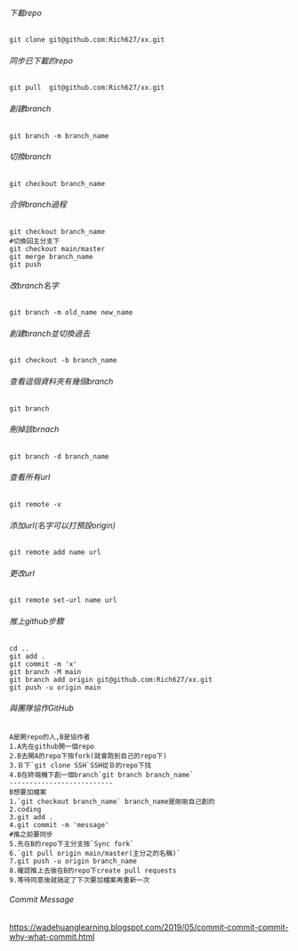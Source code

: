 ###### 下載repo
```Terminal
git clone git@github.com:Rich627/xx.git

```

###### 同步已下載的repo
```Terminal
git pull  git@github.com:Rich627/xx.git
```

###### 創建branch
```Terminal
git branch -m branch_name
```

###### 切換branch
```Terminal
git checkout branch_name
```

###### 合併branch過程
```Terminal
git checkout branch_name
#切換回主分支下
git checkout main/master
git merge branch_name
git push
```

###### 改branch名字
```Terminal
git branch -m old_name new_name 
```

###### 創建branch並切換過去
```Terminal
git checkout -b branch_name  
```

###### 查看這個資料夾有幾個branch
```Terminal
git branch 
```

###### 刪掉該brnach
```Terminal
git branch -d branch_name 
```
###### 查看所有url
```Terminal
git remote -v 
```

###### 添加url(名字可以打預設origin)
```Terminal
git remote add name url 
```

###### 更改url
```Terminal
git remote set-url name url
```

###### 推上github步驟
```Terminal
cd ..
git add .
git commit -m 'x'
git branch -M main
git branch add origin git@github.com:Rich627/xx.git
git push -u origin main
```


###### 與團隊協作GitHub
```Terminal
A是開repo的人,B是協作者
1.A先在github開一個repo
2.B去開A的repo下按fork(就會跑到自己的repo下)
3.Ｂ下`git clone SSH`SSH從Ｂ的repo下找
4.B在終端機下創一個branch`git branch branch_name`
--------------------------
B想要加檔案
1.`git checkout branch_name` branch_name是剛剛自己創的
2.coding
3.git add .
4.git commit -m 'message'
#推之前要同步
5.先在B的repo下主分支按`Sync fork`
6.`git pull origin main/master(主分之的名稱)`
7.git push -u origin branch_name
8.確認推上去後在B的repo下create pull requests
9.等待同意後就搞定了下次要加檔案再重新一次
```
###### Commit Message
https://wadehuanglearning.blogspot.com/2019/05/commit-commit-commit-why-what-commit.html
